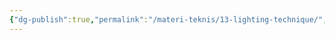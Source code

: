 ```yaml
---
{"dg-publish":true,"permalink":"/materi-teknis/13-lighting-technique/","noteIcon":"","created":"2025-10-20T17:02:56.700+07:00","updated":"2025-10-18T14:29:14.000+07:00"}
---
```


